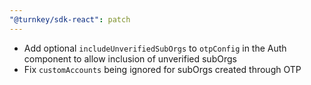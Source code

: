 ```yaml
---
"@turnkey/sdk-react": patch
---
```


- Add optional `includeUnverifiedSubOrgs` to `otpConfig` in the Auth component to allow inclusion of unverified subOrgs
- Fix `customAccounts` being ignored for subOrgs created through OTP
